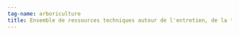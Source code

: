 ```yaml
---
tag-name: arboriculture
title: Ensemble de ressources techniques autour de l'entretien, de la taille et de la culture d'arbres et d'arbustes
---
```

